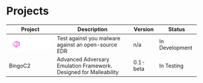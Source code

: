 # Projects
| Project | Description | Version | Status |
| --- | --- | --- | --- |
| <a href="https://github.com/HackLike-co/PandoraEdr"> <img src="https://github.com/HackLike-co/.github/blob/main/Images/Pandora%20EDR%20Logo%20wText.png?raw=true" width="250"/> </a> | Test against you malware against an open-source EDR | n/a | In Development |
| BingoC2 | Advanced Adversary Emulation Framework. Designed for Malleability | 0.1-beta | In Testing |
